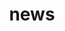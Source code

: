 ---
title: news 
template: news_archive 
nav: false 
summary: An archive of announcements.

entries:
  - date: 2024-04-05 
    content: |
      I'm delighted that our paper
      [Distributed-Memory Randomized Algorithms for Sparse Tensor CP Decomposition](https://arxiv.org/abs/2210.05105) has been accepted
      at [SPAA 2024](https://spaa.acm.org/).


  - date: 2024-03-15 
    content: |
      Summer plans: I'll be at [NVIDIA](https://nvidia.com/en-us/) (Santa Clara campus) working on sparse linear algebra primitives.

  - date: 2024-01-17 
    content: |
      I passed my qualifying exam! Check out my
      [slides]({static}/pdf/2024/qual_slides.pdf).

  - date: 2023-12-30 
    content: |
      I will take my PhD qualifying exam on 
      **January 17 2024**, which consists of 
      a presentation of my research so far. You can 
      find more details [here]({filename}/posts/qualifying_exam.md). 

  - date: 2023-11-05 
    content: |
      My new website is up! It's a clone of [al-folio](https://github.com/alshedivat/al-folio), but rewritten 
      entirely with Jinja, Python, and Pelican.

  - date: 2023-09-21
    content: |
      I'm happy to announce the acceptance of our [recent work](https://openreview.net/forum?id=deaHiTb6Cu) to Neurips 
      2023. 
---